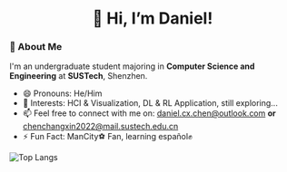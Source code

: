 <h1 align="center">👋 Hi, I’m Daniel! </h1>

### 🌟 About Me
I'm an undergraduate student majoring in **Computer Science and Engineering** at **SUSTech**, Shenzhen.

- 😄 Pronouns: He/Him
- 👀 Interests: HCI & Visualization, DL & RL Application, still exploring...
- 📫 Feel free to connect with me on: daniel.cx.chen@outlook.com **or** chenchangxin2022@mail.sustech.edu.cn
- ⚡ Fun Fact: ManCity⚽ Fan, learning español✊



![Top Langs](https://github-readme-stats.vercel.app/api/top-langs/?username=danielchen3&layout=compact&theme=tokyonight)

